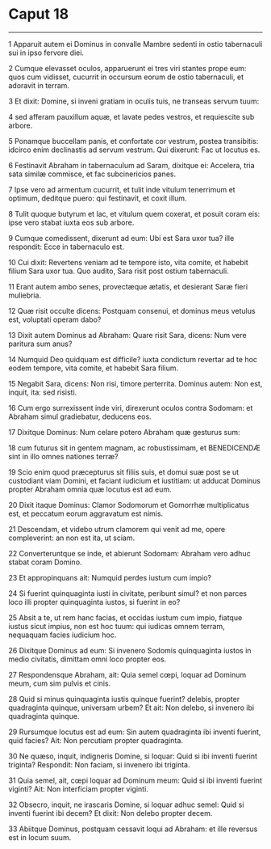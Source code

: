 # Caput 18

***

1 Apparuit autem ei Dominus in convalle Mambre sedenti in ostio tabernaculi sui in ipso fervore diei.

2 Cumque elevasset oculos, apparuerunt ei tres viri stantes prope eum: quos cum vidisset, cucurrit in occursum eorum de ostio tabernaculi, et adoravit in terram.

3 Et dixit: Domine, si inveni gratiam in oculis tuis, ne transeas servum tuum:

4 sed afferam pauxillum aquæ, et lavate pedes vestros, et requiescite sub arbore.

5 Ponamque buccellam panis, et confortate cor vestrum, postea transibitis: idcirco enim declinastis ad servum vestrum. Qui dixerunt: Fac ut locutus es.

6 Festinavit Abraham in tabernaculum ad Saram, dixitque ei: Accelera, tria sata similæ commisce, et fac subcinericios panes.

7 Ipse vero ad armentum cucurrit, et tulit inde vitulum tenerrimum et optimum, deditque puero: qui festinavit, et coxit illum.

8 Tulit quoque butyrum et lac, et vitulum quem coxerat, et posuit coram eis: ipse vero stabat iuxta eos sub arbore.

9 Cumque comedissent, dixerunt ad eum: Ubi est Sara uxor tua? ille respondit: Ecce in tabernaculo est.

10 Cui dixit: Revertens veniam ad te tempore isto, vita comite, et habebit filium Sara uxor tua. Quo audito, Sara risit post ostium tabernaculi.

11 Erant autem ambo senes, provectæque ætatis, et desierant Saræ fieri muliebria.

12 Quæ risit occulte dicens: Postquam consenui, et dominus meus vetulus est, voluptati operam dabo?

13 Dixit autem Dominus ad Abraham: Quare risit Sara, dicens: Num vere paritura sum anus?

14 Numquid Deo quidquam est difficile? iuxta condictum revertar ad te hoc eodem tempore, vita comite, et habebit Sara filium.

15 Negabit Sara, dicens: Non risi, timore perterrita. Dominus autem: Non est, inquit, ita: sed risisti.

16 Cum ergo surrexissent inde viri, direxerunt oculos contra Sodomam: et Abraham simul gradiebatur, deducens eos.

17 Dixitque Dominus: Num celare potero Abraham quæ gesturus sum:

18 cum futurus sit in gentem magnam, ac robustissimam, et BENEDICENDÆ sint in illo omnes nationes terræ?

19 Scio enim quod præcepturus sit filiis suis, et domui suæ post se ut custodiant viam Domini, et faciant iudicium et iustitiam: ut adducat Dominus propter Abraham omnia quæ locutus est ad eum.

20 Dixit itaque Dominus: Clamor Sodomorum et Gomorrhæ multiplicatus est, et peccatum eorum aggravatum est nimis.

21 Descendam, et videbo utrum clamorem qui venit ad me, opere compleverint: an non est ita, ut sciam.

22 Converteruntque se inde, et abierunt Sodomam: Abraham vero adhuc stabat coram Domino.

23 Et appropinquans ait: Numquid perdes iustum cum impio?

24 Si fuerint quinquaginta iusti in civitate, peribunt simul? et non parces loco illi propter quinquaginta iustos, si fuerint in eo?

25 Absit a te, ut rem hanc facias, et occidas iustum cum impio, fiatque iustus sicut impius, non est hoc tuum: qui iudicas omnem terram, nequaquam facies iudicium hoc.

26 Dixitque Dominus ad eum: Si invenero Sodomis quinquaginta iustos in medio civitatis, dimittam omni loco propter eos.

27 Respondensque Abraham, ait: Quia semel cœpi, loquar ad Dominum meum, cum sim pulvis et cinis.

28 Quid si minus quinquaginta iustis quinque fuerint? delebis, propter quadraginta quinque, universam urbem? Et ait: Non delebo, si invenero ibi quadraginta quinque.

29 Rursumque locutus est ad eum: Sin autem quadraginta ibi inventi fuerint, quid facies? Ait: Non percutiam propter quadraginta.

30 Ne quæso, inquit, indigneris Domine, si loquar: Quid si ibi inventi fuerint triginta? Respondit: Non faciam, si invenero ibi triginta.

31 Quia semel, ait, cœpi loquar ad Dominum meum: Quid si ibi inventi fuerint viginti? Ait: Non interficiam propter viginti.

32 Obsecro, inquit, ne irascaris Domine, si loquar adhuc semel: Quid si inventi fuerint ibi decem? Et dixit: Non delebo propter decem.

33 Abiitque Dominus, postquam cessavit loqui ad Abraham: et ille reversus est in locum suum.

